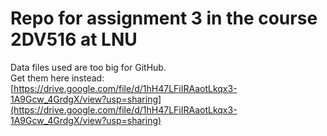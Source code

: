 # Repo for assignment 3 in the course 2DV516 at LNU

Data files used are too big for GitHub.  
Get them here instead: [https://drive.google.com/file/d/1hH47LFiIRAaotLkqx3-1A9Gcw_4GrdgX/view?usp=sharing](https://drive.google.com/file/d/1hH47LFiIRAaotLkqx3-1A9Gcw_4GrdgX/view?usp=sharing)
